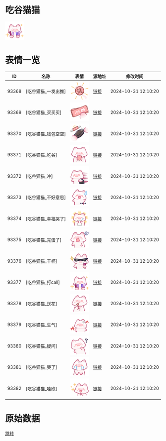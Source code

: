# 吃谷猫猫

<img src="./cover.png" height="60" alt="cover" />

# 表情一览

|ID|名称|表情|源地址|修改时间|
|----|----|----|----|----|
|93368|[吃谷猫猫_一发出推]|<img src="./pic/093368_%5B吃谷猫猫_一发出推%5D.png" height="60" alt="一发出推"/>|[链接](https://i0.hdslb.com/bfs/garb/05d63e753ae353c959a81cea841fc9f89ea4ed7d.png)|2024-10-31 12:10:20|
|93369|[吃谷猫猫_买买买]|<img src="./pic/093369_%5B吃谷猫猫_买买买%5D.png" height="60" alt="买买买"/>|[链接](https://i0.hdslb.com/bfs/garb/44b4d7eb5e2477b3d45a312beaf27cfb45c876a0.png)|2024-10-31 12:10:20|
|93370|[吃谷猫猫_钱包空空]|<img src="./pic/093370_%5B吃谷猫猫_钱包空空%5D.png" height="60" alt="钱包空空"/>|[链接](https://i0.hdslb.com/bfs/garb/ead4ff65bc15c3ba02fe7e3ef43d7f73504b63ab.png)|2024-10-31 12:10:20|
|93371|[吃谷猫猫_吃谷]|<img src="./pic/093371_%5B吃谷猫猫_吃谷%5D.png" height="60" alt="吃谷"/>|[链接](https://i0.hdslb.com/bfs/garb/3d532e37e5b20317e155dea000e9d11cf2b820eb.png)|2024-10-31 12:10:20|
|93372|[吃谷猫猫_冲]|<img src="./pic/093372_%5B吃谷猫猫_冲%5D.png" height="60" alt="冲"/>|[链接](https://i0.hdslb.com/bfs/garb/d1691382919929aba8eca0db1b501633eee3e4ee.png)|2024-10-31 12:10:20|
|93373|[吃谷猫猫_不好意思]|<img src="./pic/093373_%5B吃谷猫猫_不好意思%5D.png" height="60" alt="不好意思"/>|[链接](https://i0.hdslb.com/bfs/garb/fe8a970dec038b850c7ed43f14a050032ee0c0fb.png)|2024-10-31 12:10:20|
|93374|[吃谷猫猫_幸福哭了]|<img src="./pic/093374_%5B吃谷猫猫_幸福哭了%5D.png" height="60" alt="幸福哭了"/>|[链接](https://i0.hdslb.com/bfs/garb/52a630ab86249efbb4521750a59d4361ec67bae8.png)|2024-10-31 12:10:20|
|93375|[吃谷猫猫_完蛋了]|<img src="./pic/093375_%5B吃谷猫猫_完蛋了%5D.png" height="60" alt="完蛋了"/>|[链接](https://i0.hdslb.com/bfs/garb/ed347d901e37c3e5cea0cab6e2b19cfababa8c65.png)|2024-10-31 12:10:20|
|93376|[吃谷猫猫_干杯]|<img src="./pic/093376_%5B吃谷猫猫_干杯%5D.png" height="60" alt="干杯"/>|[链接](https://i0.hdslb.com/bfs/garb/debf86a4add8c7aa241f38e18e51a8e73c0b3f8a.png)|2024-10-31 12:10:20|
|93377|[吃谷猫猫_打call]|<img src="./pic/093377_%5B吃谷猫猫_打call%5D.png" height="60" alt="打call"/>|[链接](https://i0.hdslb.com/bfs/garb/d813776b3e2b41202f1c3449b218cdaec7c647a8.png)|2024-10-31 12:10:20|
|93378|[吃谷猫猫_送花]|<img src="./pic/093378_%5B吃谷猫猫_送花%5D.png" height="60" alt="送花"/>|[链接](https://i0.hdslb.com/bfs/garb/9725f54ee1675aff8a2322756b41adc19c7272ca.png)|2024-10-31 12:10:20|
|93379|[吃谷猫猫_生气]|<img src="./pic/093379_%5B吃谷猫猫_生气%5D.png" height="60" alt="生气"/>|[链接](https://i0.hdslb.com/bfs/garb/952652c7b09baf79bf9685d8b93b326dd1a4397a.png)|2024-10-31 12:10:20|
|93380|[吃谷猫猫_疑问]|<img src="./pic/093380_%5B吃谷猫猫_疑问%5D.png" height="60" alt="疑问"/>|[链接](https://i0.hdslb.com/bfs/garb/b6f388adeef012b2a95db772b45a6c7c8499c210.png)|2024-10-31 12:10:20|
|93381|[吃谷猫猫_哭了]|<img src="./pic/093381_%5B吃谷猫猫_哭了%5D.png" height="60" alt="哭了"/>|[链接](https://i0.hdslb.com/bfs/garb/638a0b98f5919c6fa4532f1e577fa8264e40bb19.png)|2024-10-31 12:10:20|
|93382|[吃谷猫猫_哇欧]|<img src="./pic/093382_%5B吃谷猫猫_哇欧%5D.png" height="60" alt="哇欧"/>|[链接](https://i0.hdslb.com/bfs/garb/7ef36e729f1bb77d5cb0c80924c6fc8f75a75fce.png)|2024-10-31 12:10:20|

# 原始数据

[跳转](./raw.json)

